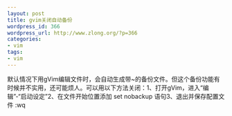 ```yaml
---
layout: post
title: gvim关闭自动备份
wordpress_id: 366
wordpress_url: http://www.zlong.org/?p=366
categories:
- vim
tags:
- vim
---
```

默认情况下用gVim编辑文件时，会自动生成带~的备份文件。但这个备份功能有时候并不实用，还可能烦人。可以用以下方法关闭：1、打开gVim，进入“编辑”-“启动设定”2、在文件开始位置添加 set nobackup 语句3、退出并保存配置文件 :wq
